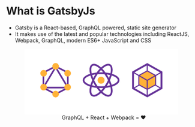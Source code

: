 <h1 style="">What is GatsbyJs</h1>
<ul>
  <li>
    Gatsby is a React-based, GraphQL powered, static site generator
  </li>
  <li>
    It makes use of the latest and popular technologies including ReactJS, Webpack, GraphQL, modern ES6+ JavaScript and CSS
  </li>
<ul>
<div style="margin-right: 10%;">
    <img src="gatsby_react.png" alt="gatsby react"/>
</div>
<div style="margin-top: -0.25rem">
    <span style="margin-left: 22%;">GraphQL + React + Webpack = ❤</span>
</div>